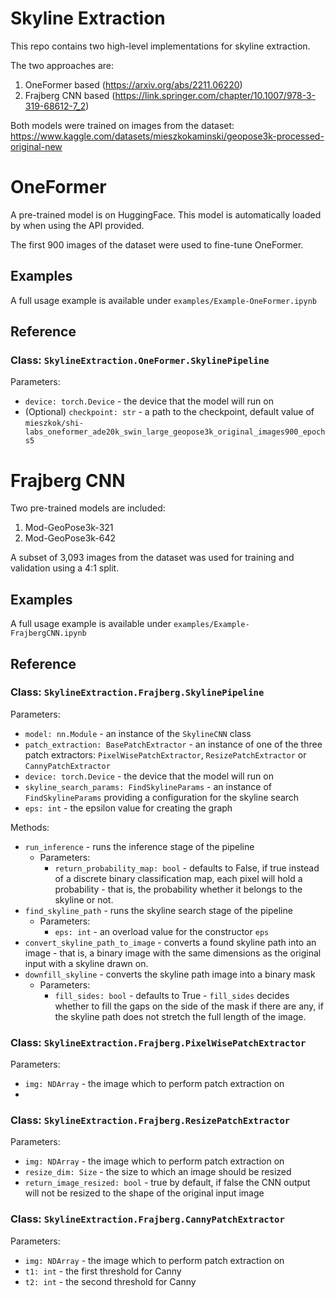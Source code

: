 # Skyline Extraction

This repo contains two high-level implementations for skyline extraction.

The two approaches are:
1. OneFormer based (https://arxiv.org/abs/2211.06220)
2. Frajberg CNN based (https://link.springer.com/chapter/10.1007/978-3-319-68612-7_2)

Both models were trained on images from the dataset: https://www.kaggle.com/datasets/mieszkokaminski/geopose3k-processed-original-new

# OneFormer
A pre-trained model is on HuggingFace. This model is automatically loaded by when using the API provided.

The first 900 images of the dataset were used to fine-tune OneFormer.

## Examples
A full usage example is available under `examples/Example-OneFormer.ipynb`

## Reference
### Class: `SkylineExtraction.OneFormer.SkylinePipeline`

Parameters:
- `device: torch.Device` - the device that the model will run on
- (Optional) `checkpoint: str` - a path to the checkpoint, default value of `mieszkok/shi-labs_oneformer_ade20k_swin_large_geopose3k_original_images900_epochs5`


# Frajberg CNN
Two pre-trained models are included:
1. Mod-GeoPose3k-321
2. Mod-GeoPose3k-642

A subset of 3,093 images from the dataset was used for training and validation using a 4:1 split.

## Examples
A full usage example is available under `examples/Example-FrajbergCNN.ipynb`

## Reference
### Class: `SkylineExtraction.Frajberg.SkylinePipeline`

Parameters:
- `model: nn.Module` - an instance of the `SkylineCNN` class
- `patch_extraction: BasePatchExtractor` - an instance of one of the three patch extractors: `PixelWisePatchExtractor`, `ResizePatchExtractor` or `CannyPatchExtractor`
- `device: torch.Device` - the device that the model will run on
- `skyline_search_params: FindSkylineParams` - an instance of `FindSkylineParams` providing a configuration for the skyline search
- `eps: int` - the epsilon value for creating the graph 

Methods:
- `run_inference` - runs the inference stage of the pipeline
  - Parameters:
    - `return_probability_map: bool` - defaults to False, if true instead of a discrete binary classification map, each pixel will hold a probability - that is, the probability whether it belongs to the skyline or not.
- `find_skyline_path` - runs the skyline search stage of the pipeline 
  - Parameters:
    - `eps: int` - an overload value for the constructor `eps`
- `convert_skyline_path_to_image` - converts a found skyline path into an image - that is, a binary image with the same dimensions as the original input with a skyline drawn on.
- `downfill_skyline` - converts the skyline path image into a binary mask
  - Parameters:
    - `fill_sides: bool` - defaults to True - `fill_sides` decides whether to fill the gaps on the side of the mask if there are any, if the skyline path does not stretch the full length of the image. 

### Class: `SkylineExtraction.Frajberg.PixelWisePatchExtractor`

Parameters:
- `img: NDArray` - the image which to perform patch extraction on
- 
### Class: `SkylineExtraction.Frajberg.ResizePatchExtractor`

Parameters:
- `img: NDArray` - the image which to perform patch extraction on
- `resize_dim: Size` - the size to which an image should be resized
- `return_image_resized: bool` - true by default, if false the CNN output will not be resized to the shape of the original input image

### Class: `SkylineExtraction.Frajberg.CannyPatchExtractor`

Parameters:
- `img: NDArray` - the image which to perform patch extraction on
- `t1: int` - the first threshold for Canny
- `t2: int` - the second threshold for Canny
